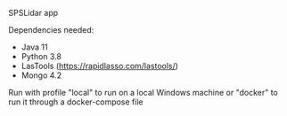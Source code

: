 SPSLidar app

Dependencies needed:
- Java 11
- Python 3.8 
- LasTools (https://rapidlasso.com/lastools/)
- Mongo 4.2

Run with profile "local" to run on a local Windows machine or "docker" to run it through
a docker-compose file 